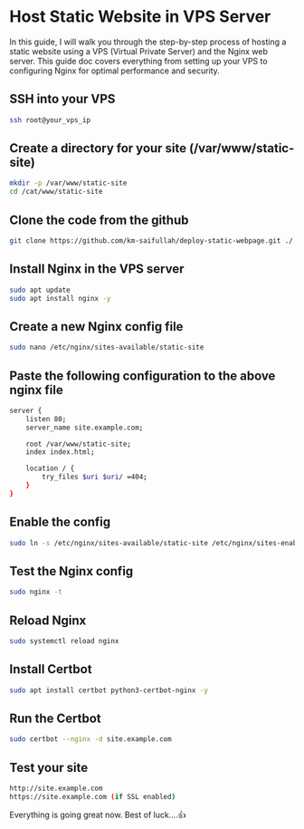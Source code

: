 # Host Static Website in VPS Server

In this guide, I will walk you through the step-by-step process of hosting a static website using a VPS (Virtual Private Server) and the Nginx web server. This guide doc covers everything from setting up your VPS to configuring Nginx for optimal performance and security.

## SSH into your VPS

```bash
ssh root@your_vps_ip
```

## Create a directory for your site (/var/www/static-site)

```bash
mkdir -p /var/www/static-site
cd /cat/www/static-site
```

## Clone the code from the github

```bash
git clone https://github.com/km-saifullah/deploy-static-webpage.git ./
```

## Install Nginx in the VPS server

```bash
sudo apt update
sudo apt install nginx -y
```

## Create a new Nginx config file

```bash
sudo nano /etc/nginx/sites-available/static-site
```

## Paste the following configuration to the above nginx file

```bash
server {
    listen 80;
    server_name site.example.com;

    root /var/www/static-site;
    index index.html;

    location / {
        try_files $uri $uri/ =404;
    }
}
```

## Enable the config

```bash
sudo ln -s /etc/nginx/sites-available/static-site /etc/nginx/sites-enabled
```

## Test the Nginx config

```bash
sudo nginx -t
```

## Reload Nginx

```bash
sudo systemctl reload nginx
```

## Install Certbot

```bash
sudo apt install certbot python3-certbot-nginx -y
```

## Run the Certbot

```bash
sudo certbot --nginx -d site.example.com
```

## Test your site

```bash
http://site.example.com
https://site.example.com (if SSL enabled)
```

Everything is going great now.
Best of luck....👍
